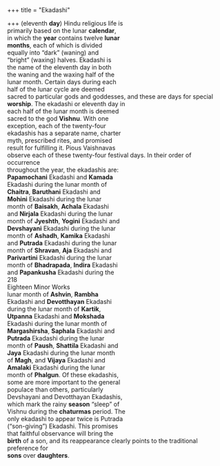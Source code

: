 +++
title = "Ekadashi"

+++
(eleventh **day**) Hindu religious life is  
primarily based on the lunar **calendar**,  
in which the **year** contains twelve **lunar**  
**months**, each of which is divided  
equally into “dark” (waning) and  
“bright” (waxing) halves. Ekadashi is  
the name of the eleventh day in both  
the waning and the waxing half of the  
lunar month. Certain days during each  
half of the lunar cycle are deemed  
sacred to particular gods and goddesses, and these are days for special **worship**. The ekadashi or eleventh day in  
each half of the lunar month is deemed  
sacred to the god **Vishnu**. With one  
exception, each of the twenty-four  
ekadashis has a separate name, charter  
myth, prescribed rites, and promised  
result for fulfilling it. Pious Vaishnavas  
observe each of these twenty-four festival days. In their order of occurrence  
throughout the year, the ekadashis are:  
**Papamochani** Ekadashi and **Kamada**  
Ekadashi during the lunar month of  
**Chaitra**, **Baruthani** Ekadashi and  
**Mohini** Ekadashi during the lunar  
month of **Baisakh**, **Achala** Ekadashi  
and **Nirjala** Ekadashi during the lunar  
month of **Jyeshth**, **Yogini** Ekadashi and  
**Devshayani** Ekadashi during the lunar  
month of **Ashadh**, **Kamika** Ekadashi  
and **Putrada** Ekadashi during the lunar  
month of **Shravan**, **Aja** Ekadashi and  
**Parivartini** Ekadashi during the lunar  
month of **Bhadrapada**, **Indira** Ekadashi  
and **Papankusha** Ekadashi during the  
218  
Eighteen Minor Works  
lunar month of **Ashvin**, **Rambha**  
Ekadashi and **Devotthayan** Ekadashi  
during the lunar month of **Kartik**,  
**Utpanna** Ekadashi and **Mokshada**  
Ekadashi during the lunar month of  
**Margashirsha**, **Saphala** Ekadashi and  
**Putrada** Ekadashi during the lunar  
month of **Paush**, **Shattila** Ekadashi and  
**Jaya** Ekadashi during the lunar month  
of **Magh**, and **Vijaya** Ekadashi and  
**Amalaki** Ekadashi during the lunar  
month of **Phalgun**. Of these ekadashis,  
some are more important to the general  
populace than others, particularly  
Devshayani and Devotthayan Ekadashis,  
which mark the rainy **season** “sleep” of  
Vishnu during the **chaturmas** period. The  
only ekadashi to appear twice is Putrada  
(“son-giving”) Ekadashi. This promises  
that faithful observance will bring the  
**birth** of a son, and its reappearance clearly points to the traditional preference for  
**sons** over **daughters**.